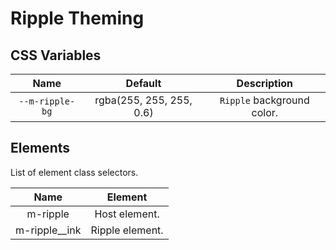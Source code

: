 # Ripple Theming

## CSS Variables

<div class="full-width d-table">

|      Name       |                          Default                          |        Description         |
| :-------------: | :-------------------------------------------------------: | :------------------------: |
| `--m-ripple-bg` | <span class="text--green">rgba(255, 255, 255, 0.6)</span> | `Ripple` background color. |

</div>

## Elements

List of element class selectors.

<div class="full-width d-table">

|                       Name                       |     Element     |
| :----------------------------------------------: | :-------------: |
|    <span class="text--green">m-ripple</span>     |  Host element.  |
| <span class="text--green">m-ripple\_\_ink</span> | Ripple element. |

</div>
